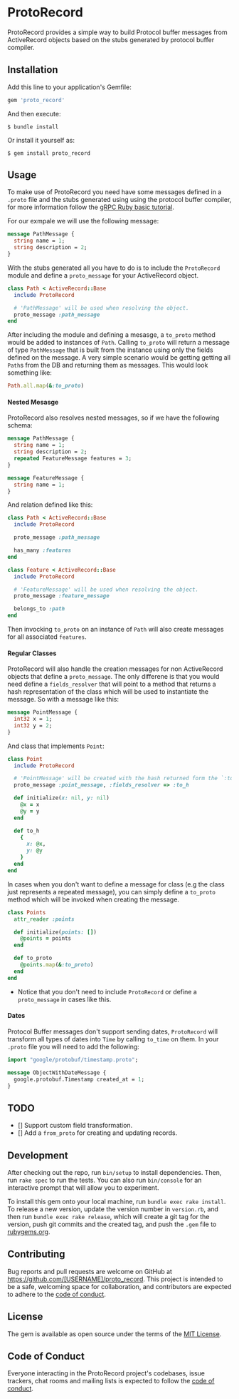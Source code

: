 # ProtoRecord

ProtoRecord provides a simple way to build Protocol buffer messages from ActiveRecord objects based on the stubs generated by protocol buffer compiler.

## Installation

Add this line to your application's Gemfile:

```ruby
gem 'proto_record'
```

And then execute:

    $ bundle install

Or install it yourself as:

    $ gem install proto_record

## Usage

To make use of ProtoRecord you need have some messages defined in a `.proto` file and the stubs generated using using the protocol buffer compiler, for more information follow the [gRPC Ruby basic tutorial](https://grpc.io/docs/languages/ruby/basics).

For our exmpale we will use the following message:
```proto
message PathMessage {
  string name = 1;
  string description = 2;
}
```
With the stubs generated all you have to do is to include the `ProtoRecord` module and define a `proto_message` for your ActiveRecord object.
```ruby
class Path < ActiveRecord::Base
  include ProtoRecord

  # 'PathMessage' will be used when resolving the object.
  proto_message :path_message
end
```
After including the module and defining a mesasge, a `to_proto` method would be added to instances of `Path`. Calling `to_proto` will return a message of type `PathMessage` that is built from the instance using only the fields defined on the message. A very simple scenario would be getting getting all `Path`s from the DB and returning them as messages. This would look something like:
```ruby
Path.all.map(&:to_proto)
```

#### Nested Mesasge
ProtoRecord also resolves nested messages, so if we have the following schema:
```proto
message PathMessage {
  string name = 1;
  string description = 2;
  repeated FeatureMessage features = 3;
}

message FeatureMessage {
  string name = 1;
}
```
And relation defined like this:
```ruby
class Path < ActiveRecord::Base
  include ProtoRecord

  proto_message :path_message

  has_many :features
end

class Feature < ActiveRecord::Base
  include ProtoRecord

  # 'FeatureMessage' will be used when resolving the object.
  proto_message :feature_message

  belongs_to :path
end
```
Then invocking `to_proto` on an instance of `Path` will also create messages for all associated `features`.

#### Regular Classes
ProtoRecord will also handle the creation messages for non ActiveRecord objects that define a `proto_message`. The only differene is that you would need define a `fields_resolver` that will point to a method that returns a hash representation of the class which will be used to instantiate the message.
So with a message like this:
```proto
message PointMessage {
  int32 x = 1;
  int32 y = 2;
}
```
And class that implements `Point`:
```ruby
class Point
  include ProtoRecord

  # 'PointMessage' will be created with the hash returned form the `:to_h` method.
  proto_message :point_message, :fields_resolver => :to_h

  def initialize(x: nil, y: nil)
    @x = x
    @y = y
  end

  def to_h
    {
      x: @x,
      y: @y
    }
  end
end
```
In cases when you don't want to define a message for class (e.g the class just represents a repeated message), you can simply define a `to_proto` method which will be invoked when creating the message.
```ruby
class Points
  attr_reader :points

  def initialize(points: [])
    @points = points
  end

  def to_proto
    @points.map(&:to_proto)
  end
end
```
* Notice that you don't need to include `ProtoRecord` or define a `proto_message` in cases like this.

#### Dates
Protocol Buffer messages don't support sending dates, `ProtoRecord` will transform all types of dates into `Time` by calling `to_time` on them. In your `.proto` file you will need to add the following:
```proto
import "google/protobuf/timestamp.proto";

message ObjectWithDateMessage {
  google.protobuf.Timestamp created_at = 1;
}
```

## TODO
- [] Support custom field transformation.
- [] Add a `from_proto` for creating and updating records.

## Development

After checking out the repo, run `bin/setup` to install dependencies. Then, run `rake spec` to run the tests. You can also run `bin/console` for an interactive prompt that will allow you to experiment.

To install this gem onto your local machine, run `bundle exec rake install`. To release a new version, update the version number in `version.rb`, and then run `bundle exec rake release`, which will create a git tag for the version, push git commits and the created tag, and push the `.gem` file to [rubygems.org](https://rubygems.org).

## Contributing

Bug reports and pull requests are welcome on GitHub at https://github.com/[USERNAME]/proto_record. This project is intended to be a safe, welcoming space for collaboration, and contributors are expected to adhere to the [code of conduct](https://github.com/[USERNAME]/proto_record/blob/master/CODE_OF_CONDUCT.md).

## License

The gem is available as open source under the terms of the [MIT License](https://opensource.org/licenses/MIT).

## Code of Conduct

Everyone interacting in the ProtoRecord project's codebases, issue trackers, chat rooms and mailing lists is expected to follow the [code of conduct](https://github.com/[USERNAME]/proto_record/blob/master/CODE_OF_CONDUCT.md).
